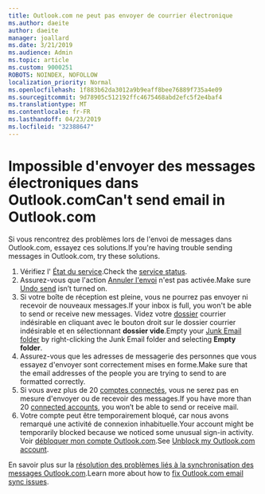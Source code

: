 ```yaml
---
title: Outlook.com ne peut pas envoyer de courrier électronique
ms.author: daeite
author: daeite
manager: joallard
ms.date: 3/21/2019
ms.audience: Admin
ms.topic: article
ms.custom: 9000251
ROBOTS: NOINDEX, NOFOLLOW
localization_priority: Normal
ms.openlocfilehash: 1f883b62da3012a9b9eaff8bee76889f735a4e09
ms.sourcegitcommit: 9d78905c512192ffc4675468abd2efc5f2e4baf4
ms.translationtype: MT
ms.contentlocale: fr-FR
ms.lasthandoff: 04/23/2019
ms.locfileid: "32388647"
---
```

# <a name="cant-send-email-in-outlookcom"></a><span data-ttu-id="649e6-102">Impossible d'envoyer des messages électroniques dans Outlook.com</span><span class="sxs-lookup"><span data-stu-id="649e6-102">Can't send email in Outlook.com</span></span>

<span data-ttu-id="649e6-103">Si vous rencontrez des problèmes lors de l'envoi de messages dans Outlook.com, essayez ces solutions.</span><span class="sxs-lookup"><span data-stu-id="649e6-103">If you're having trouble sending messages in Outlook.com, try these solutions.</span></span>

1. <span data-ttu-id="649e6-104">Vérifiez l' [État du service](https://go.microsoft.com/fwlink/p/?linkid=837482).</span><span class="sxs-lookup"><span data-stu-id="649e6-104">Check the [service status](https://go.microsoft.com/fwlink/p/?linkid=837482).</span></span>
1. <span data-ttu-id="649e6-105">Assurez-vous que l'action [Annuler l'envoi](https://outlook.live.com/mail/options/mail/messageContent/undoSend) n'est pas activée.</span><span class="sxs-lookup"><span data-stu-id="649e6-105">Make sure [Undo send](https://outlook.live.com/mail/options/mail/messageContent/undoSend) isn’t turned on.</span></span>
1. <span data-ttu-id="649e6-106">Si votre boîte de réception est pleine, vous ne pourrez pas envoyer ni recevoir de nouveaux messages.</span><span class="sxs-lookup"><span data-stu-id="649e6-106">If your inbox is full, you won't be able to send or receive new messages.</span></span> <span data-ttu-id="649e6-107">Videz votre [dossier](https://outlook.live.com/mail/junkemail) courrier indésirable en cliquant avec le bouton droit sur le dossier courrier indésirable et en sélectionnant **dossier vide**.</span><span class="sxs-lookup"><span data-stu-id="649e6-107">Empty your [Junk Email folder](https://outlook.live.com/mail/junkemail) by right-clicking the Junk Email folder and selecting **Empty folder**.</span></span>
1. <span data-ttu-id="649e6-108">Assurez-vous que les adresses de messagerie des personnes que vous essayez d'envoyer sont correctement mises en forme.</span><span class="sxs-lookup"><span data-stu-id="649e6-108">Make sure that the email addresses of the people you are trying to send to are formatted correctly.</span></span>
1. <span data-ttu-id="649e6-109">Si vous avez plus de 20 [comptes connectés](https://outlook.live.com/mail/options/mail/accounts/connected), vous ne serez pas en mesure d'envoyer ou de recevoir des messages.</span><span class="sxs-lookup"><span data-stu-id="649e6-109">If you have more than 20 [connected accounts](https://outlook.live.com/mail/options/mail/accounts/connected), you won’t be able to send or receive mail.</span></span>
1. <span data-ttu-id="649e6-110">Votre compte peut être temporairement bloqué, car nous avons remarqué une activité de connexion inhabituelle.</span><span class="sxs-lookup"><span data-stu-id="649e6-110">Your account might be temporarily blocked because we noticed some unusual sign-in activity.</span></span> <span data-ttu-id="649e6-111">Voir [débloquer mon compte Outlook.com](https://support.office.com/article/f4ad2701-d166-4d8b-8a6a-9af2a1f8a4c4).</span><span class="sxs-lookup"><span data-stu-id="649e6-111">See [Unblock my Outlook.com account](https://support.office.com/article/f4ad2701-d166-4d8b-8a6a-9af2a1f8a4c4).</span></span>

<span data-ttu-id="649e6-112">En savoir plus sur la [résolution des problèmes liés à la synchronisation des messages Outlook.com](https://support.office.com/article/d39e3341-8d79-4bf1-b3c7-ded602233642).</span><span class="sxs-lookup"><span data-stu-id="649e6-112">Learn more about how to [fix Outlook.com email sync issues](https://support.office.com/article/d39e3341-8d79-4bf1-b3c7-ded602233642).</span></span>